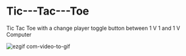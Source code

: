 # Tic---Tac---Toe
Tic Tac Toe with a change player toggle button between 1 V 1  and 1 V Computer

![ezgif com-video-to-gif](https://github.com/KinyuaJames/Tic---Tac---Toe/assets/98734429/4127f52a-34a5-42ab-b03e-46dbf8e7c51e)

